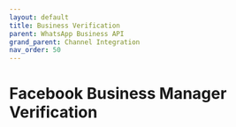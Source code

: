 ```yaml
---
layout: default
title: Business Verification
parent: WhatsApp Business API
grand_parent: Channel Integration
nav_order: 50
---
```

# Facebook Business Manager Verification

